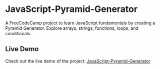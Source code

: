 # JavaScript-Pyramid-Generator

A FreeCodeCamp project to learn JavaScript fundamentals by creating a Pyramid Generator. Explore arrays, strings, functions, loops, and conditionals.

## Live Demo

Check out the live demo of the project: [JavaScript-Pyramid-Generator](https://gist.github.com/OpenAI-GPT/af56460c7f5e82322c29f4da4d381b8a.js)

<script src="https://gist.github.com/caiofoti/4a23109bf0e70430f152bcb132abbba2.js"></script>


